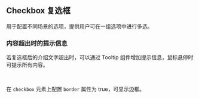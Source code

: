 <div class="demo-header">
<p class="overviewicon">
  <span class="wapi-form-radioboxgroup"/>
</p>

## Checkbox 复选框

<nova-uxlink widget-name="Selectgroup"></nova-uxlink>

用于配置不同场景的选项，提供用户可在一组选项中进行多选。
</div>

### 内容超出时的提示信息

若复选框后的介绍文字超出时，可以通过 Tooltip 组件增加提示信息，鼠标悬停时可提示所有内容。

<br>

在 `checkbox` 元素上配置 `border` 属性为 true，可显示边框。

<nova-demo-view link="checkbox/content-overflow"></nova-demo-view>

<br>
